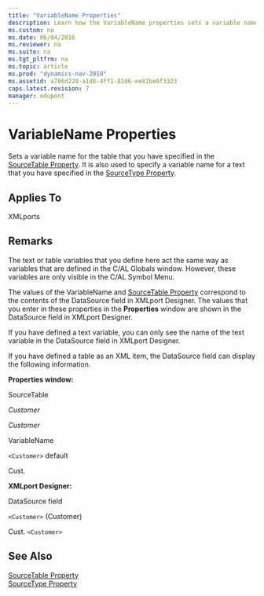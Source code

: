 ```yaml
---
title: "VariableName Properties"
description: Learn how the VariableName properties sets a variable name for the table that you have specified in the SourceTable property. 
ms.custom: na
ms.date: 06/04/2016
ms.reviewer: na
ms.suite: na
ms.tgt_pltfrm: na
ms.topic: article
ms.prod: "dynamics-nav-2018"
ms.assetid: a706d220-a1d8-4ff1-81d6-ee81be6f3323
caps.latest.revision: 7
manager: edupont
---
```

# VariableName Properties
Sets a variable name for the table that you have specified in the [SourceTable Property](SourceTable-Property.md). It is also used to specify a variable name for a text that you have specified in the [SourceType Property](SourceType-Property.md).  
  
## Applies To  
 XMLports  
  
## Remarks  
 The text or table variables that you define here act the same way as variables that are defined in the C/AL Globals window. However, these variables are only visible in the C/AL Symbol Menu.  
  
 The values of the VariableName and [SourceTable Property](SourceTable-Property.md) correspond to the contents of the DataSource field in XMLport Designer. The values that you enter in these properties in the **Properties** window are shown in the DataSource field in XMLport Designer.  
  
 If you have defined a text variable, you can only see the name of the text variable in the DataSource field in XMLport Designer.  
  
 If you have defined a table as an XML item, the DataSource field can display the following information.  
  
 **Properties window:**  
  
 SourceTable  
  
 *Customer*  
  
 *Customer*  
  
 VariableName  
  
 `<Customer>` default  
  
 Cust.  
  
 **XMLport Designer:**  
  
 DataSource field  
  
 `<Customer>` \(Customer\)  
  
 Cust. `<Customer>`  
  
## See Also  
 [SourceTable Property](SourceTable-Property.md)   
 [SourceType Property](SourceType-Property.md)